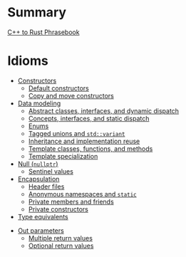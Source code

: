 # Summary

[C++ to Rust Phrasebook](./title-page.md)

# Idioms

- [Constructors](./idioms/constructors.md)
  - [Default constructors](./idioms/constructors/default_constructors.md)
  - [Copy and move constructors](./idioms/constructors/copy_and_move_constructors.md)
  <!-- - [Rule of three/five/zero](./idioms/constructors/rule_of_three_five_zero.md) -->
  <!-- - [Separate construction and initialization](./idioms/constructors/partial_initialzation.md) -->
- [Data modeling](./idioms/data_modeling.md)
  - [Abstract classes, interfaces, and dynamic dispatch](./idioms/data_modeling/abstract_classes.md)
  - [Concepts, interfaces, and static dispatch](./idioms/data_modeling/concepts.md)
  - [Enums](./idioms/data_modeling/enums.md)
  - [Tagged unions and `std::variant`](./idioms/data_modeling/tagged_unions.md)
  - [Inheritance and implementation reuse](./idioms/data_modeling/inheritance_and_reuse.md)
  - [Template classes, functions, and methods](./idioms/data_modeling/templates.md)
  - [Template specialization](./idioms/data_modeling/template_specialization.md)
- [Null (`nullptr`)](./idioms/null.md)
  <!-- - [Zero-length arrays](./idioms/null/zero_length_arrays.md) -->
  - [Sentinel values](./idioms/null/sentinel_values.md)
  <!-- - [Moved members](./idioms/null/moved_members.md) -->
- [Encapsulation](./idioms/encapsulation.md)
  - [Header files](./idioms/encapsulation/headers.md)
  - [Anonymous namespaces and `static`](./idioms/encapsulation/anonymous_namespaces.md)
  - [Private members and friends](./idioms/encapsulation/private_and_friends.md)
  - [Private constructors](./idioms/encapsulation/private_constructors.md)
  <!-- - [Setter and getter methods](./idioms/encapsulation/setters_and_getters.md) -->
- [Type equivalents](./idioms/type_equivalents.md)
<!-- - [Type promotions and conversions](./idioms/promotions_and_conversions.md) -->
<!-- - [User-defined conversions](./idioms/user-defined_conversions.md) -->
<!-- - [Overloading](./idioms/overloading.md) -->
<!-- - [Destructors and resource cleanup](./idioms/destructors.md) -->
<!-- - [RTTI]() -->
<!-- - [Iterators]() -->
- [Out parameters](./idioms/out_params.md)
  - [Multiple return values](./idioms/out_params/multiple_return.md)
  - [Optional return values](./idioms/out_params/optional_return.md)
  <!-- - [Pre-allocated buffers](./idioms/out_params/pre-allocated_buffers.md) -->
<!-- - [Exceptions and error handling]() -->
<!-- - [Function objects, lambdas, and closures]() -->
<!-- - [Object identity](./idioms/object_identity.md) -->
<!-- - [Varargs]() -->
<!-- - [Attributes]() -->
<!-- - [Scratch buffers]() -->
<!-- - [Calling C (FFI)]() -->

<!-- # Patterns -->

<!-- - [Visitor pattern and double dispatch]() -->
<!-- - [Pointer-to-implementation (PImpl)]() -->
<!-- - [Curiously recurring template pattern (CRTP)]() -->
<!-- - [X macros]() -->

<!-- # Libraries -->

<!-- # Optimizations -->

<!-- - [NRVO, RVO, and placement new]() -->

<!-- # Tooling -->

<!-- - [Unit tests]() -->
<!-- - [Documentation (Doxygen)]() -->
<!-- - [Build systems (CMake)]() -->

